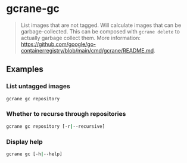 # gcrane-gc

> List images that are not tagged. Will calculate images that can be garbage-collected. This can be composed with `gcrane delete` to actually garbage collect them. More information: <https://github.com/google/go-containerregistry/blob/main/cmd/gcrane/README.md>.

## Examples

### List untagged images

```bash
gcrane gc repository
```

### Whether to recurse through repositories

```bash
gcrane gc repository [-r|--recursive]
```

### Display help

```bash
gcrane gc [-h|--help]
```
